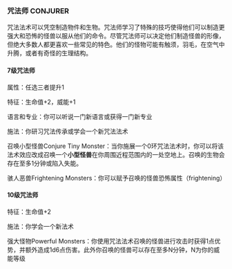 ### 咒法师	CONJURER

​		咒法法术可以凭空制造物件和生物。咒法师学习了特殊的技巧使得他们可以制造更强大和恐怖的怪兽以服从他们的命令。尽管咒法师可以决定他们制造怪兽的形像，但绝大多数人都更喜欢一些常见的特色。他们的怪物可能有触须，羽毛，在空气中升腾，或者有奇怪的生理结构。

#### 7级咒法师

属性：任选三者提升1

特征：生命值+2，威能+1

语言和专业：你可以听说一门新语言或获得一门新专业

施法：你研习咒法传承或学会一个新咒法法术

召唤小型怪兽Conjure Tiny Monster：当你施展一个0环咒法法术时，你可以将该法术效应改成召唤一个**小型怪兽**在你周围近程范围内的一处空地上。召唤的生物会存在至多1分钟或陷入失能。

骇人恶兽Frightening Monsters：你可以赋予召唤的怪兽恐怖属性（frightening）

#### 10级咒法师

特征：生命值+2

施法：你学会一个新法术

强大怪物Powerful Monsters：你使用咒法法术召唤的怪兽进行攻击时获得1点优势，并额外造成1d6点伤害。此外你召唤的怪兽可以存在至多N分钟，N为你的威能等级